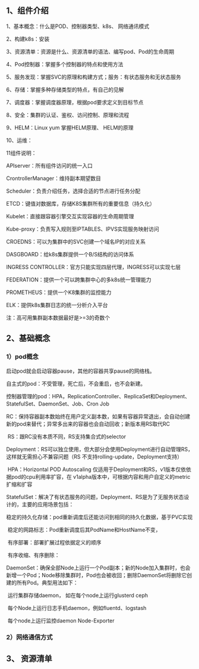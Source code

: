 ## 1、组件介绍

1、基本概念：什么是POD、控制器类型、k8s、 网络通讯模式

2、构建k8s：安装

3、资源清单：资源是什么、资源清单的语法、编写pod、Pod的生命周期

4、Pod控制器：掌握多个控制器的特点和使用方法

5、服务发现：掌握SVC的原理和构建方式；服务：有状态服务和无状态服务

6、存储：掌握多种存储类型的特点，有自己的见解

7、调度器：掌握调度器原理，根据pod要求定义到目标节点

8、安全：集群的认证、鉴权、访问控制、原理和流程

9、HELM：Linux yum  掌握HELM原理、 HELM的原理

10、运维：

11组件说明：

APIserver：所有组件访问的统一入口

CrontrollerManager：维持副本期望数目

Scheduler：负责介绍任务，选择合适的节点进行任务分配

ETCD：键值对数据库，存储K8S集群所有的重要信息（持久化）

Kubelet：直接跟容器引擎交互实现容器的生命周期管理

Kube-proxy：负责写入规则至IPTABLES、IPVS实现服务映射访问

CROEDNS：可以为集群中的SVC创建一个域名IP的对应关系

DASGBOARD：给k8s集群提供一个B/S结构的访问体系

INGRESS CONTROLLER：官方只能实现四层代理，INGRESS可以实现七层

FEDERATION：提供一个可以跨集群中心的多k8s统一管理能力

PROMETHEUS：提供一个K8集群的监控能力

ELK：提供k8s集群日志的统一分析介入平台

注：高可用集群副本数据最好是>=3的奇数个

## 2、基础概念

### 1）pod概念

启动pod就会启动容器pause，其他的容器共享pause的网络栈。

自主式的pod：不受管理，死亡后，不会重启，也不会新建。

控制器管理的pod：HPA，ReplicationController、ReplicaSet和Deployment、StatefulSet、DaemonSet、Job、Cron Job

​	RC：保持容器副本数始终在用户定义副本数，如果有容器异常退出，会自动创建新的pod来替代；异常多出来的容器也会自动回收；新版本用RS取代RC

​	RS：跟RC没有本质不同，RS支持集合式的selector

​	Deployment：RS可以独立使用，但大部分会使用Deployment进行自动管理RS，这样就无需担心不兼容问题（RS 不支持rolling-update，Deployment支持）

​	HPA：Horizontal POD Autoscaling 仅适用于Deployment和RS，v1版本仅依依据pod的cpu利用率扩容，在 v1alpha版本中，可根据内容和用户自定义的metric扩缩和扩容

​	StatefulSet：解决了有状态服务的问题，Deployment、RS是为了无服务状态设计的，主要的应用场景包括：

​			稳定的持久化存储：pod重新调度后还能访问到相同的持久化数据，基于PVC实现

​			稳定的网路标志：Pod重新调度后其PodName和HostName不变，

​			有序部署：部署扩展过程依据定义的顺序

​			有序收缩、有序删除：

​	DaemonSet：确保全部Node上运行一个Pod副本；新的Node加入集群时，也会新增一个Pod；Node移除集群时，Pod也会被收回；删除DaemonSet将删除它创建的所有Pod。典型用法如下：

​			运行集群存储daemon， 如在每个node上运行glusterd ceph

​			每个Node上运行日志手机daemon，例如fluentd、logstash

​			每个node上运行监控daemon   Node-Exporter



### 2）网络通信方式

## 3、 资源清单
